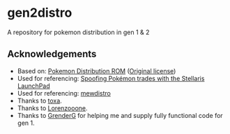 # gen2distro
A repository for pokemon distribution in gen 1 &amp; 2

## Acknowledgements

- Based on: [Pokemon Distribution ROM](https://github.com/breadbored/Pokemon-Distribution-ROM) ([Original license](https://github.com/breadbored/Pokemon-Distribution-ROM/blob/main/LICENSE.md))
- Used for referencing: [Spoofing Pokémon trades with the Stellaris LaunchPad](http://www.adanscotney.com/2014/01/spoofing-pokemon-trades-with-stellaris.html)
- Used for referencing: [mewdistro](https://github.com/GrenderG/mewdistro/tree/master)
- Thanks to [toxa](https://github.com/untoxa).
- Thanks to [Lorenzooone](https://github.com/Lorenzooone).
- Thanks to [GrenderG](https://github.com/GrenderG) for helping me and supply fully functional code for gen 1.

